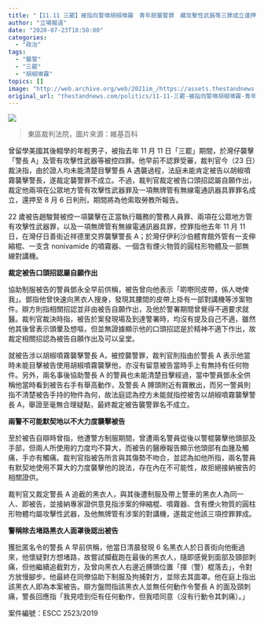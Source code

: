 ```yaml
---
title: "【11.11 三罷】被指向警噴胡椒噴霧　青年脱襲警罪　藏攻擊性武器等三罪成立還押候判"
author: "立場報道"
date: "2020-07-23T18:50:00"
categories:
  - "政治"
tags:
  - "襲警"
  - "三罷"
  - "胡椒噴霧"
topics: []
image: "http://web.archive.org/web/2021im_/https://assets.thestandnews.com/media/photos/Layer200_fRFwr_xe2rohK.png"
original_url: "thestandnews.com/politics/11-11-三罷-被指向警噴胡椒噴霧-青年脱襲警罪-藏攻擊性武器等三罪成立還押候判"
---
```

![](http://web.archive.org/web/2021im_/https://assets.thestandnews.com/media/photos/Layer200_fRFwr_xe2rohK.png)
> 東區裁判法院，圖片來源：維基百科

曾留學美國其後輟學的年輕男子，被指去年 11 月 11 日「三罷」期間，於灣仔襲擊「警長 A」及管有攻擊性武器等被控四罪。他早前不認罪受審，裁判官今（23 日）裁決指，由於證人均未能清楚目擊警長 A 遇襲過程，法庭未能肯定被告以胡椒噴霧襲擊警長，遂裁定襲警罪不成立。不過，裁判官裁定被告口頭招認屬自願作出，裁定他兩項在公眾地方管有攻擊性武器罪及一項無牌管有無線電通訊器具罪罪名成立，還押至 8 月 6 日判刑，期間將為他索取勞教所報告。

22 歲被告趙駿賢被控一項襲擊在正當執行職務的警務人員罪、兩項在公眾地方管有攻擊性武器罪，以及一項無牌管有無線電通訊器具罪，控罪指他去年 11 月 11 日，在灣仔日善街近祥德里交界襲擊警長 A；於灣仔伊利沙伯體育館外管有一支伸縮棍、一支含 nonivamide 的噴霧器、一個含有煙火物質的圓柱形物體及一部無線對講機。

**裁定被告口頭招認屬自願作出**

協助制服被告的警員鄧永全早前供稱，被告曾向他表示「啲嘢同皮帶，係人哋俾我」。鄧指他曾快速向黑衣人搜身，發現其腰間的皮帶上掛有一部對講機等涉案物件。辯方則指相關招認並非由被告自願作出，及他於警署期間曾覺得不適要求就醫。裁判官裁決時指，被告於案發現場及到達警署時，均沒有提及自己不適，雖然他其後曾表示頭暈及想嘔，但並無證據顯示他的口頭招認是於精神不適下作出，故裁定相關招認為被告自願作出及可以呈堂。

就被告涉以胡椒噴霧襲擊警長 A，被控襲警罪，裁判官則指由於警長 A 表示他當時未能目擊被告使用胡椒噴霧襲擊他，亦沒有留意被告當時手上有無持有任何物件。另外，兩名事後協助警長 A 的警員也未能清楚目擊經過，當中警員鄧永全供稱他當時看到被告右手有舉高動作，及警長 A 膊頭附近有霧散出，而另一警員則指不清楚被告手持的物件為何，故法庭認為控方未能就指控被吿以胡椒噴霧襲擊警長 A，舉證至毫無合理疑點，最終裁定被告襲警罪名不成立。

**兩警不可能默契地以不大力度襲擊被告**

至於被告自辯時曾指，他遭警方制服期間，曾遭兩名警員從後以警棍襲擊他頭部及手部，但兩人所使用的力度均不算大，而被告的醫療報告顯示他頭部有血腫及觸痛，手亦有觸痛。裁判官指被告所言與其傷勢不吻合，並認為如他所指，兩名警員有默契地使用不算大的力度襲擊他的說法，存在內在不可能性，故拒絕接納被告的相關證供。

裁判官又裁定警長 A 追截的黑衣人，與其後遭制服及帶上警車的黑衣人為同一人、即被告，並接納專家證供意見指涉案的伸縮棍、噴霧器、含有煙火物質的圓柱形物體均屬攻擊性武器，及他無牌管有涉案的對講機，遂裁定他該三項控罪罪成。

**警稱除去堵路黑衣人面罩後認出被告**

獲批匿名令的警長 A 早前供稱，他當日清晨發現 6 名黑衣人於日善街向他衝過來，他懷疑對方想堵路，故嘗試攔截跑在最後的黑衣人，隨即感覺到面部及頸部刺痛，但他繼續追截對方，及曾向黑衣人右邊近膊頭位置「揮（警）棍落去」，令對方放慢腳步。他最終在同僚協助下制服及拘捕對方，並除去其面罩。他在庭上指出該黑衣人即為本案被告。辯方盤問指該黑衣人並無任何動作令警長 A 的面及頸刺痛，警長回應指「我見唔到佢有任何動作，但我唔同意（沒有行動令其刺痛）。」

案件編號：ESCC 2523/2019